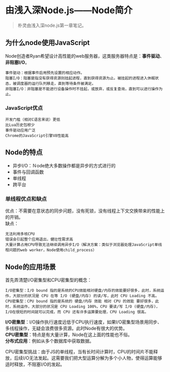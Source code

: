 # 由浅入深Node.js——Node简介
> 朴灵由浅入深node.js第一章笔记。

## 为什么node使用JavaScript

Node创造者Ryan希望设计高性能的web服务器，这类服务器特点是：**事件驱动**、**非阻塞I/O**。
	
	事件驱动：根据事件启用预先设置的相应动作。
	阻塞I/O：阻塞是指没有获得资源则挂起进程，直到获得资源为止。被挂起的进程进入休眠状态，被调度器的运行队列移走，直到等待条件被满足。
	非阻塞I/O：非阻塞是不能进行设备操作时不挂起，或放弃，或反复查询，直到可以进行操作为止。

### JavaScript优点
	开发门槛（相对C语言来说）更低
	比Lua历史包袱少
	事件驱动应用广泛
	Chrome的JavaScript引擎V8性能高

## Node的特点
- 异步I/O：Ｎode绝大多数操作都是异步的方式进行的
- 事件与回调函数
- 单线程
- 跨平台

### 单线程优点和缺点
优点：不需要在意状态的同步问题，没有死锁，没有线程上下文交换带来的性能上的开销。  
缺点：

	无法利用多核CPU
	错误会引起整个应用退出，健壮性需求高
	大量计算占用CPU导致无法继续调用异步I/O（解决方案：类似于浏览器处理JavaScript单线程问题的web worker，Node使用child_process）

## Node的应用场景
首先弄清楚I/O密集型和CPU密集型的概念：

	I/O密集型：I/O bound 指的是系统的CPU效能相对硬盘/内存的效能要好很多，此时，系统运作，大部分的状况是 CPU 在等 I/O (硬盘/内存) 的读/写，此时 CPU Loading 不高。
	CPU密集型：CPU bound 指的是系统的 硬盘/内存 效能 相对 CPU 的效能 要好很多，此时，系统运作，大部分的状况是 CPU Loading 100%，CPU 要读/写 I/O (硬盘/内存)，I/O在很短的时间就可以完成，而 CPU 还有许多运算要处理，CPU Loading 很高。

**I/O密集型**：I/O操作执行速度远低于CPU执行速度，如果I/O密集型场景用同步、多线程操作，无疑会浪费很多资源。此时Node有很大的优势。  
**CPU密集型**：特点是有大量计算，Node在这上面的性能也不俗。  
**分布式应用**：例如从多个数据库中获取数据。

CPU密集型挑战：由于JS的单线程，当有长时间计算时，CPU的时间片不能释放，后续I/O无法发起。这需要我们把大型运算分解为多个小人物，使得运算能够适时释放，不阻塞I/O的发起。


